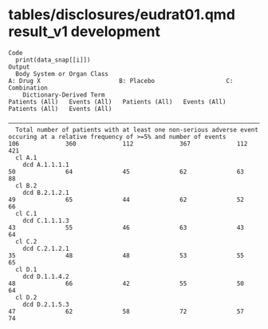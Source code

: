 # tables/disclosures/eudrat01.qmd result_v1 development

    Code
      print(data_snap[[i]])
    Output
      Body System or Organ Class                                                                                                                     A: Drug X                      B: Placebo                    C: Combination        
        Dictionary-Derived Term                                                                                                            Patients (All)   Events (All)   Patients (All)   Events (All)   Patients (All)   Events (All)
      ——————————————————————————————————————————————————————————————————————————————————————————————————————————————————————————————————————————————————————————————————————————————————————————————————————————————————————————————————
      Total number of patients with at least one non-serious adverse event occuring at a relative frequency of >=5% and number of events        106             360             112             367             112             421     
      cl A.1                                                                                                                                                                                                                            
        dcd A.1.1.1.1                                                                                                                            50              64              45              62              63              88     
      cl B.2                                                                                                                                                                                                                            
        dcd B.2.1.2.1                                                                                                                            49              65              44              62              52              66     
      cl C.1                                                                                                                                                                                                                            
        dcd C.1.1.1.3                                                                                                                            43              55              46              63              43              64     
      cl C.2                                                                                                                                                                                                                            
        dcd C.2.1.2.1                                                                                                                            35              48              48              53              55              65     
      cl D.1                                                                                                                                                                                                                            
        dcd D.1.1.4.2                                                                                                                            48              66              42              55              50              64     
      cl D.2                                                                                                                                                                                                                            
        dcd D.2.1.5.3                                                                                                                            47              62              58              72              57              74     

